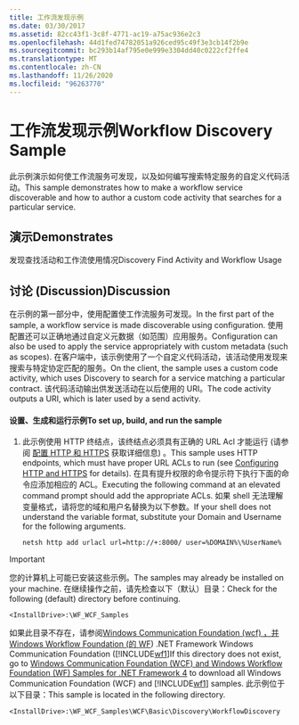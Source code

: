 ```yaml
---
title: 工作流发现示例
ms.date: 03/30/2017
ms.assetid: 82cc43f1-3c8f-4771-ac19-a75ac936e2c3
ms.openlocfilehash: 44d1fed74782051a926ced95c49f3e3cb14f2b9e
ms.sourcegitcommit: bc293b14af795e0e999e3304dd40c0222cf2ffe4
ms.translationtype: MT
ms.contentlocale: zh-CN
ms.lasthandoff: 11/26/2020
ms.locfileid: "96263770"
---
```

# <a name="workflow-discovery-sample"></a><span data-ttu-id="438c1-102">工作流发现示例</span><span class="sxs-lookup"><span data-stu-id="438c1-102">Workflow Discovery Sample</span></span>

<span data-ttu-id="438c1-103">此示例演示如何使工作流服务可发现，以及如何编写搜索特定服务的自定义代码活动。</span><span class="sxs-lookup"><span data-stu-id="438c1-103">This sample demonstrates how to make a workflow service discoverable and how to author a custom code activity that searches for a particular service.</span></span>  
  
## <a name="demonstrates"></a><span data-ttu-id="438c1-104">演示</span><span class="sxs-lookup"><span data-stu-id="438c1-104">Demonstrates</span></span>  

 <span data-ttu-id="438c1-105">发现查找活动和工作流使用情况</span><span class="sxs-lookup"><span data-stu-id="438c1-105">Discovery Find Activity and Workflow Usage</span></span>  
  
## <a name="discussion"></a><span data-ttu-id="438c1-106">讨论 (Discussion)</span><span class="sxs-lookup"><span data-stu-id="438c1-106">Discussion</span></span>  

 <span data-ttu-id="438c1-107">在示例的第一部分中，使用配置使工作流服务可发现。</span><span class="sxs-lookup"><span data-stu-id="438c1-107">In the first part of the sample, a workflow service is made discoverable using configuration.</span></span> <span data-ttu-id="438c1-108">使用配置还可以正确地通过自定义元数据（如范围）应用服务。</span><span class="sxs-lookup"><span data-stu-id="438c1-108">Configuration can also be used to apply the service appropriately with custom metadata (such as scopes).</span></span> <span data-ttu-id="438c1-109">在客户端中，该示例使用了一个自定义代码活动，该活动使用发现来搜索与特定协定匹配的服务。</span><span class="sxs-lookup"><span data-stu-id="438c1-109">On the client, the sample uses a custom code activity, which uses Discovery to search for a service matching a particular contract.</span></span> <span data-ttu-id="438c1-110">该代码活动输出供发送活动在以后使用的 URI。</span><span class="sxs-lookup"><span data-stu-id="438c1-110">The code activity outputs a URI, which is later used by a send activity.</span></span>  
  
#### <a name="to-set-up-build-and-run-the-sample"></a><span data-ttu-id="438c1-111">设置、生成和运行示例</span><span class="sxs-lookup"><span data-stu-id="438c1-111">To set up, build, and run the sample</span></span>  
  
1. <span data-ttu-id="438c1-112">此示例使用 HTTP 终结点，该终结点必须具有正确的 URL Acl 才能运行 (请参阅 [配置 HTTP 和 HTTPS](../feature-details/configuring-http-and-https.md) 获取详细信息) 。</span><span class="sxs-lookup"><span data-stu-id="438c1-112">This sample uses HTTP endpoints, which must have proper URL ACLs to run (see [Configuring HTTP and HTTPS](../feature-details/configuring-http-and-https.md) for details).</span></span> <span data-ttu-id="438c1-113">在具有提升权限的命令提示符下执行下面的命令应添加相应的 ACL。</span><span class="sxs-lookup"><span data-stu-id="438c1-113">Executing the following command at an elevated command prompt should add the appropriate ACLs.</span></span> <span data-ttu-id="438c1-114">如果 shell 无法理解变量格式，请将您的域和用户名替换为以下参数。</span><span class="sxs-lookup"><span data-stu-id="438c1-114">If your shell does not understand the variable format, substitute your Domain and Username for the following arguments.</span></span>  
  
    `netsh http add urlacl url=http://+:8000/ user=%DOMAIN%\%UserName%`
  
> [!IMPORTANT]
> <span data-ttu-id="438c1-115">您的计算机上可能已安装这些示例。</span><span class="sxs-lookup"><span data-stu-id="438c1-115">The samples may already be installed on your machine.</span></span> <span data-ttu-id="438c1-116">在继续操作之前，请先检查以下（默认）目录：</span><span class="sxs-lookup"><span data-stu-id="438c1-116">Check for the following (default) directory before continuing.</span></span>  
>
> `<InstallDrive>:\WF_WCF_Samples`  
>
> <span data-ttu-id="438c1-117">如果此目录不存在，请参阅[Windows Communication Foundation (wcf) ，并 Windows Workflow Foundation (的 WF](https://www.microsoft.com/download/details.aspx?id=21459)) .NET Framework Windows Communication Foundation ([!INCLUDE[wf1](../../../../includes/wf1-md.md)]</span><span class="sxs-lookup"><span data-stu-id="438c1-117">If this directory does not exist, go to [Windows Communication Foundation (WCF) and Windows Workflow Foundation (WF) Samples for .NET Framework 4](https://www.microsoft.com/download/details.aspx?id=21459) to download all Windows Communication Foundation (WCF) and [!INCLUDE[wf1](../../../../includes/wf1-md.md)] samples.</span></span> <span data-ttu-id="438c1-118">此示例位于以下目录：</span><span class="sxs-lookup"><span data-stu-id="438c1-118">This sample is located in the following directory.</span></span>  
>
> `<InstallDrive>:\WF_WCF_Samples\WCF\Basic\Discovery\WorkflowDiscovery`
